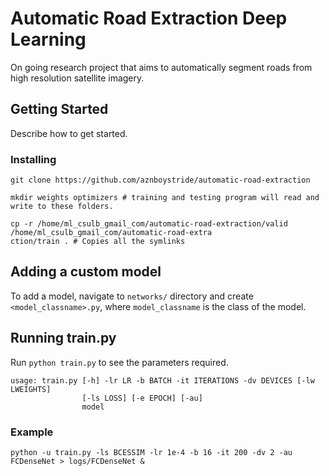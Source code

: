 # Automatic Road Extraction Deep Learning

On going research project that aims to automatically segment roads from high resolution satellite imagery.

## Getting Started

Describe how to get started.

### Installing

```
git clone https://github.com/aznboystride/automatic-road-extraction

mkdir weights optimizers # training and testing program will read and write to these folders.

cp -r /home/ml_csulb_gmail_com/automatic-road-extraction/valid /home/ml_csulb_gmail_com/automatic-road-extra
ction/train . # Copies all the symlinks
```

## Adding a custom model

To add a model, navigate to `networks/` directory and create `<model_classname>.py`, where `model_classname` is the class of the model.

## Running train.py

Run `python train.py` to see the parameters required.

```
usage: train.py [-h] -lr LR -b BATCH -it ITERATIONS -dv DEVICES [-lw LWEIGHTS]
                [-ls LOSS] [-e EPOCH] [-au]
                model
```

### Example

`python -u train.py -ls BCESSIM -lr 1e-4 -b 16 -it 200 -dv 2 -au FCDenseNet > logs/FCDenseNet &`
